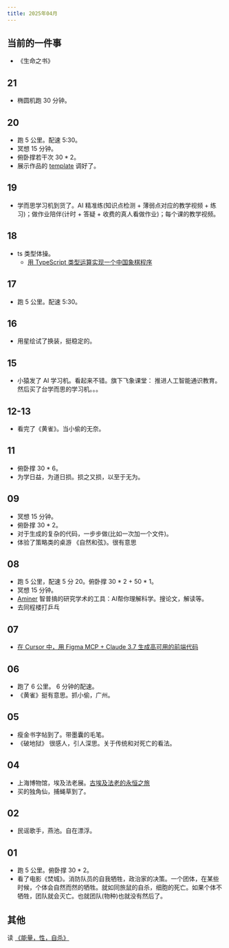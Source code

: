 ```yaml
---
title: 2025年04月
---
```


## 当前的一件事
* 《生命之书》

## 21
* 椭圆机跑 30 分钟。

## 20
* 跑 5 公里。配速 5:30。
* 冥想 15 分钟。
* 俯卧撑若干次 30 * 2。
*  展示作品的 [template](https://github.com/iamjoel/portfolio-template) 调好了。

## 19
* 学而思学习机到货了。AI 精准练(知识点检测 + 薄弱点对应的教学视频 + 练习)；做作业陪伴(计时 + 答疑 + 收费的真人看做作业)；每个课的教学视频。

## 18
* ts 类型体操。
  * [用 TypeScript 类型运算实现一个中国象棋程序](https://zhuanlan.zhihu.com/p/426966480)

## 17
* 跑 5 公里。配速 5:30。

## 16
* 用星绘试了换装，挺稳定的。

## 15
* 小猿发了 AI 学习机。看起来不错。旗下飞象课堂： 推进人工智能通识教育。 然后买了台学而思的学习机。。。

## 12-13
*  看完了《黄雀》。当小偷的无奈。

## 11
* 俯卧撑 30 * 6。
* 为学日益，为道日损。损之又损，以至于无为。

## 09
* 冥想 15 分钟。
* 俯卧撑 30 * 2。
* 对于生成的复杂的代码，一步步做(比如一次加一个文件)。
* 体验了策略类的桌游 《自然和弦》。很有意思

## 08
* 跑 5 公里，配速 5 分 20。俯卧撑 30 * 2 + 50 * 1。
* 冥想 15 分钟。
* [Aminer](https://www.aminer.cn/) 智普搞的研究学术的工具：AI帮你理解科学。搜论文，解读等。
* 去同程楼打乒乓

## 07
* [在 Cursor 中，用 Figma MCP + Claude 3.7 生成高可用的前端代码](../../../text/l/llm-gen-code.md#在-cursor-中用-figma-mcp--claude-37-生成高可用的前端代码)

## 06
* 跑了 6 公里。 6 分钟的配速。
* 《黄雀》挺有意思。抓小偷，广州。

## 05
* 瘦金书字帖到了。带墨囊的毛笔。
* 《破地狱》 很感人，引人深思。关于传统和对死亡的看法。

## 04
* 上海博物馆，埃及法老展。[古埃及法老的永恒之旅](../../../text/a/ancient-egyptian-pharaoh.md)
* 买的独角仙，捕蝇草到了。

## 02
* 民谣歌手，燕池。自在漂浮。

## 01
* 跑 5 公里。俯卧撑 30 * 2。
* 看了电影《焚城》。消防队员的自我牺牲，政治家的决策。一个团体，在某些时候，个体会自然而然的牺牲。就如同旅鼠的自杀，细胞的死亡。如果个体不牺牲，团队就会灭亡。也就团队(物种)也就没有然后了。

## 其他
读 [《能量，性，自杀》](../../../text/p/power-sex-suicide.md)
